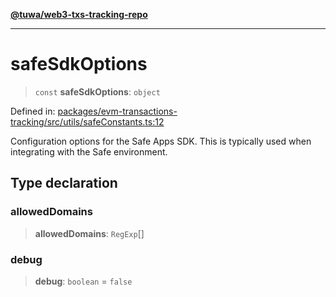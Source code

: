 [**@tuwa/web3-txs-tracking-repo**](../../../README.md)

***

# safeSdkOptions

> `const` **safeSdkOptions**: `object`

Defined in: [packages/evm-transactions-tracking/src/utils/safeConstants.ts:12](https://github.com/TuwaIO/web3-transactions-tracking/blob/f13dd81a68ee1c8ba3221b0bd2545be1f2a19fb4/packages/evm-transactions-tracking/src/utils/safeConstants.ts#L12)

Configuration options for the Safe Apps SDK.
This is typically used when integrating with the Safe environment.

## Type declaration

### allowedDomains

> **allowedDomains**: `RegExp`[]

### debug

> **debug**: `boolean` = `false`
